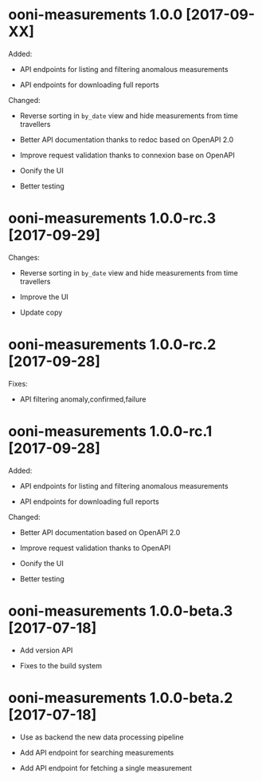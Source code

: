 # ooni-measurements 1.0.0 [2017-09-XX]

Added:

* API endpoints for listing and filtering anomalous measurements

* API endpoints for downloading full reports

Changed:

* Reverse sorting in `by_date` view and hide measurements from time travellers

* Better API documentation thanks to redoc based on OpenAPI 2.0

* Improve request validation thanks to connexion base on OpenAPI

* Oonify the UI

* Better testing

# ooni-measurements 1.0.0-rc.3 [2017-09-29]

Changes:
* Reverse sorting in `by_date` view and hide measurements from time travellers

* Improve the UI

* Update copy

# ooni-measurements 1.0.0-rc.2 [2017-09-28]

Fixes:
* API filtering anomaly,confirmed,failure

# ooni-measurements 1.0.0-rc.1 [2017-09-28]

Added:

* API endpoints for listing and filtering anomalous measurements

* API endpoints for downloading full reports

Changed:

* Better API documentation based on OpenAPI 2.0

* Improve request validation thanks to OpenAPI

* Oonify the UI

* Better testing

# ooni-measurements 1.0.0-beta.3 [2017-07-18]

* Add version API

* Fixes to the build system

# ooni-measurements 1.0.0-beta.2 [2017-07-18]

* Use as backend the new data processing pipeline

* Add API endpoint for searching measurements

* Add API endpoint for fetching a single measurement

